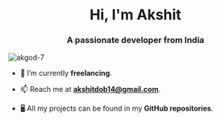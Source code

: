 <h1 align="center">Hi, I'm Akshit</h1>
<h3 align="center">A passionate developer from India</h3>

<p align="left"> <img src="https://komarev.com/ghpvc/?username=akgod-7&label=Profile%20views&color=0e75b6&style=flat" alt="akgod-7" /> </p>

- 🔭 I’m currently **freelancing**.

- 📫 Reach me at **akshitdob14@gmail.com**.

-  🖥️ All my projects can be found in my **GitHub repositories**.
